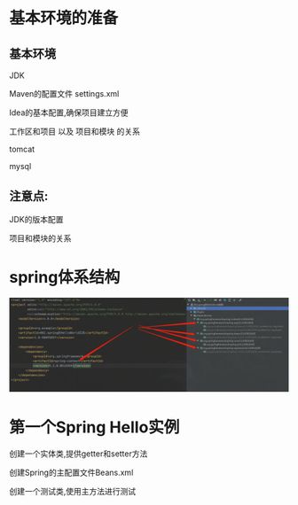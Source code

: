 # 基本环境的准备

## 基本环境

JDK

Maven的配置文件  settings.xml

Idea的基本配置,确保项目建立方便

工作区和项目  以及   项目和模块   的关系

tomcat

mysql

## 注意点:

JDK的版本配置

项目和模块的关系

# spring体系结构

![image-20200924220901044](spring%E5%AE%9E%E8%AE%AD%E7%AC%94%E8%AE%B0.assets/image-20200924220901044.png)

# 第一个Spring Hello实例

创建一个实体类,提供getter和setter方法

创建Spring的主配置文件Beans.xml

创建一个测试类,使用主方法进行测试





